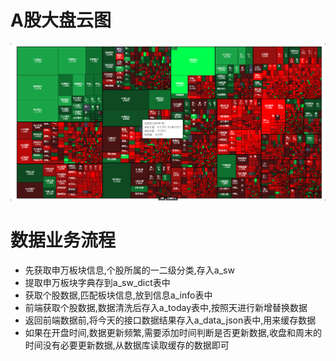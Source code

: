 # A股大盘云图

[![数据可视化](./img/1.png)](./img/1.png)

# 数据业务流程

- 先获取申万板块信息,个股所属的一二级分类,存入a_sw
- 提取申万板块字典存到a_sw_dict表中
- 获取个股数据,匹配板块信息,放到信息a_info表中
- 前端获取个股数据,数据清洗后存入a_today表中,按照天进行新增替换数据
- 返回前端数据前,将今天的接口数据结果存入a_data_json表中,用来缓存数据
- 如果在开盘时间,数据更新频繁,需要添加时间判断是否更新数据,收盘和周末的时间没有必要更新数据,从数据库读取缓存的数据即可